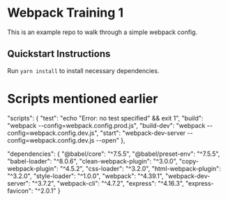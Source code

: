# Webpack Training 1

This is an example repo to walk through a simple webpack config.

## Quickstart Instructions

Run `yarn install` to install necessary dependencies.


Scripts mentioned earlier
==========================
  "scripts": {
    "test": "echo \"Error: no test specified\" && exit 1",
    "build": "webpack --config=webpack.config.prod.js",
    "build-dev": "webpack --config=webpack.config.dev.js",
    "start": "webpack-dev-server --config=webpack.config.dev.js --open"
  },


  "dependencies": {
    "@babel/core": "^7.5.5",
    "@babel/preset-env": "^7.5.5",
    "babel-loader": "^8.0.6",
    "clean-webpack-plugin": "^3.0.0",
    "copy-webpack-plugin": "^4.5.2",
    "css-loader": "^3.2.0",
    "html-webpack-plugin": "^3.2.0",
    "style-loader": "^1.0.0",
    "webpack": "^4.39.1",
    "webpack-dev-server": "^3.7.2",
    "webpack-cli": "^4.7.2",
    "express": "^4.16.3",
    "express-favicon": "^2.0.1"
  }